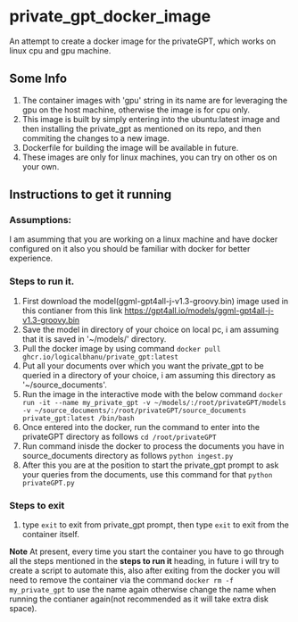 # private_gpt_docker_image
An attempt to create a docker image for the privateGPT, which works on linux cpu and gpu machine.

## Some Info
1. The container images with 'gpu' string in its name are for leveraging the gpu on the host machine, otherwise the image is for cpu only.
2. This image is built by simply entering into the ubuntu:latest image and then installing the private_gpt as mentioned on its repo, and then commiting the changes to a new image.
3. Dockerfile for building the image will be available in future.
4. These images are only for linux machines, you can try on other os on your own.

## Instructions to get it running
### Assumptions:
I am asumming that you are working on a linux machine and have docker configured on it also you should be familiar with docker for better experience.

### Steps to run it.
1. First download the model(ggml-gpt4all-j-v1.3-groovy.bin) image used in this contianer from this link https://gpt4all.io/models/ggml-gpt4all-j-v1.3-groovy.bin
2. Save the model in directory of your choice on local pc, i am assuming that it is saved in '~/models/' directory.
3. Pull the docker image by using command
   ```docker pull ghcr.io/logicalbhanu/private_gpt:latest```
4. Put all your documents over which you want the private_gpt to be queried in a directory of your choice, i am assuming this directory as '~/source_documents'.
5. Run the image in the interactive mode with the below command
   ```docker run -it --name my_private_gpt -v ~/models/:/root/privateGPT/models -v ~/source_documents/:/root/privateGPT/source_documents private_gpt:latest /bin/bash```
6. Once entered into the docker, run the command to enter into the privateGPT directory as follows
   ```cd /root/privateGPT```
7. Run command inisde the docker to process the documents you have in source_documents directory as follows
   ```python ingest.py```
8. After this you are at the position to start the private_gpt prompt to ask your queries from the documents, use this command for that
   ```python privateGPT.py```

### Steps to exit
1. type ```exit``` to exit from private_gpt prompt, then type ```exit``` to exit from the container itself.

**Note**
At present, every time you start the container you have to go through all the steps mentioned in the **steps to run it** heading, in future i will try to create a script to automate this, also after exiting from the docker you will need to remove the container via the command ```docker rm -f my_private_gpt``` to use the name again otherwise change the name when running the contianer again(not recommended as it will take extra disk space).

